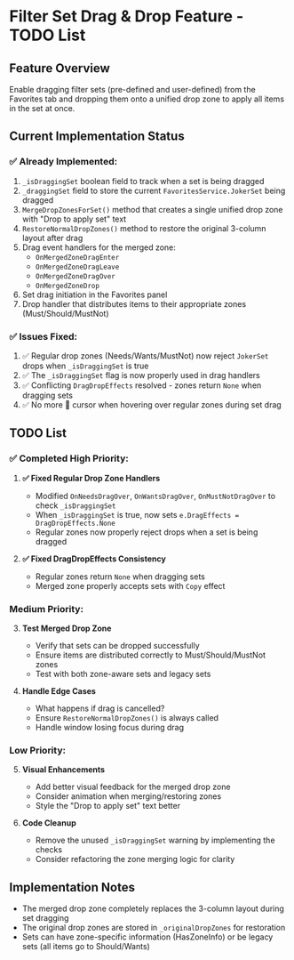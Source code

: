# Filter Set Drag & Drop Feature - TODO List

## Feature Overview
Enable dragging filter sets (pre-defined and user-defined) from the Favorites tab and dropping them onto a unified drop zone to apply all items in the set at once.

## Current Implementation Status

### ✅ Already Implemented:
1. `_isDraggingSet` boolean field to track when a set is being dragged
2. `_draggingSet` field to store the current `FavoritesService.JokerSet` being dragged
3. `MergeDropZonesForSet()` method that creates a single unified drop zone with "Drop to apply set" text
4. `RestoreNormalDropZones()` method to restore the original 3-column layout after drag
5. Drag event handlers for the merged zone:
   - `OnMergedZoneDragEnter`
   - `OnMergedZoneDragLeave`
   - `OnMergedZoneDragOver`
   - `OnMergedZoneDrop`
6. Set drag initiation in the Favorites panel
7. Drop handler that distributes items to their appropriate zones (Must/Should/MustNot)

### ✅ Issues Fixed:
1. ✅ Regular drop zones (Needs/Wants/MustNot) now reject `JokerSet` drops when `_isDraggingSet` is true
2. ✅ The `_isDraggingSet` flag is now properly used in drag handlers
3. ✅ Conflicting `DragDropEffects` resolved - zones return `None` when dragging sets
4. ✅ No more 🚫 cursor when hovering over regular zones during set drag

## TODO List

### ✅ Completed High Priority:
1. **✅ Fixed Regular Drop Zone Handlers**
   - Modified `OnNeedsDragOver`, `OnWantsDragOver`, `OnMustNotDragOver` to check `_isDraggingSet`
   - When `_isDraggingSet` is true, now sets `e.DragEffects = DragDropEffects.None`
   - Regular zones now properly reject drops when a set is being dragged

2. **✅ Fixed DragDropEffects Consistency**
   - Regular zones return `None` when dragging sets
   - Merged zone properly accepts sets with `Copy` effect

### Medium Priority:
3. **Test Merged Drop Zone**
   - Verify that sets can be dropped successfully
   - Ensure items are distributed correctly to Must/Should/MustNot zones
   - Test with both zone-aware sets and legacy sets

4. **Handle Edge Cases**
   - What happens if drag is cancelled?
   - Ensure `RestoreNormalDropZones()` is always called
   - Handle window losing focus during drag

### Low Priority:
5. **Visual Enhancements**
   - Add better visual feedback for the merged drop zone
   - Consider animation when merging/restoring zones
   - Style the "Drop to apply set" text better

6. **Code Cleanup**
   - Remove the unused `_isDraggingSet` warning by implementing the checks
   - Consider refactoring the zone merging logic for clarity

## Implementation Notes
- The merged drop zone completely replaces the 3-column layout during set dragging
- The original drop zones are stored in `_originalDropZones` for restoration
- Sets can have zone-specific information (HasZoneInfo) or be legacy sets (all items go to Should/Wants)